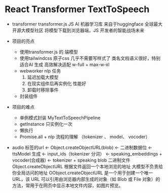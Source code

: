 # React Transformer TextToSpeech

- transformer
    transformer.js JS AI 机器学习库
    来自于huggingface 全球最大开源大模型社区
    将模型下载到浏览器端，JS 开发者的智能战场未来

- 项目的亮点
    - 使用transformer.js 的 端模型
    - 使用tailwindcss 原子css 几乎不需要写样式了
        类名文档语义很好，特别适合AI 生成
        高效解决适配 w-full +  max-w-xl
    - webworker nlp 任务
        1. 延迟加载大模型
        2. 在现实组件后再实例化 性能好
        3. 卸载时移除事件
    - 封装组件
- 项目的难点
    - 单例模式封装 MyTextToSpeechPipeline
    - getInstance 只实例化一次 
    - 懒执行 
    - Promise.all + nlp 流程的理解 （tokenizer 、 model、 vocoder）

- audio 标签的url <- Object.createObjectURL(blob) <- 二进制数据位 <- ttsModel 生成 <- input_ids（tokenizer 分词） <- speaking_embeddings + vocoder(合成器) <- tokenizer + speaking
   blob 二进制文件
   Object.createObjectURL 根据文件返回一个本地浏览的地址
   大模型不负责给你全局访问的地址
   OObject.createObjectURL 是一个用于创建一个唯一 URL，该 URL 可以引用由浏览器内部生成的对象（如 Blob 或 File 对象）的方法，常用于在网页中显示本地文件内容，如图片预览。

  